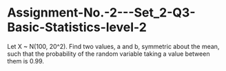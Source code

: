 # Assignment-No.-2---Set_2-Q3-Basic-Statistics-level-2
Let X ~ N(100, 20^2). Find two values, a and b, symmetric about the mean, such that the probability of the random variable taking a value between them is 0.99.
